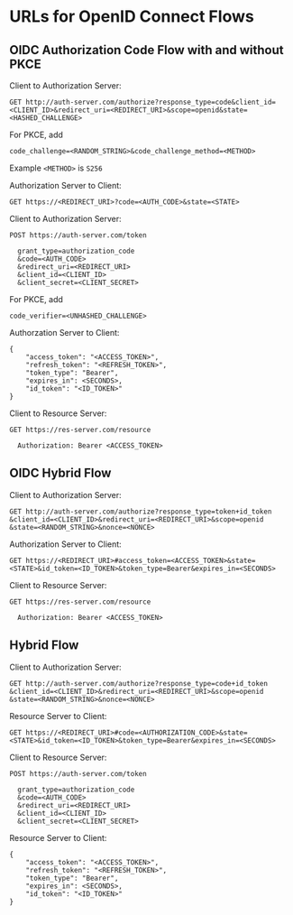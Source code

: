 # URLs for OpenID Connect Flows

## OIDC Authorization Code Flow with and without PKCE

Client to Authorization Server:
```
GET http://auth-server.com/authorize?response_type=code&client_id=<CLIENT_ID>&redirect_uri=<REDIRECT_URI>&scope=openid&state=<HASHED_CHALLENGE>
```

For PKCE, add
```
code_challenge=<RANDOM_STRING>&code_challenge_method=<METHOD>
```
Example `<METHOD>` is `S256`

Authorization Server to Client:
```
GET https://<REDIRECT_URI>?code=<AUTH_CODE>&state=<STATE>
```

Client to Authorization Server:
```
POST https://auth-server.com/token

  grant_type=authorization_code
  &code=<AUTH_CODE>
  &redirect_uri=<REDIRECT_URI>
  &client_id=<CLIENT_ID>
  &client_secret=<CLIENT_SECRET>
```

For PKCE, add
```
code_verifier=<UNHASHED_CHALLENGE>
```

Authorzation Server to Client:

```
{
    "access_token": "<ACCESS_TOKEN>", 
    "refresh_token": "<REFRESH_TOKEN>",  
    "token_type": "Bearer", 
    "expires_in": <SECONDS>, 
    "id_token": "<ID_TOKEN>"
}
```

Client to Resource Server:

```
GET https://res-server.com/resource

  Authorization: Bearer <ACCESS_TOKEN>
```

## OIDC Hybrid Flow

Client to Authorization Server:
```
GET http://auth-server.com/authorize?response_type=token+id_token
&client_id=<CLIENT_ID>&redirect_uri=<REDIRECT_URI>&scope=openid
&state=<RANDOM_STRING>&nonce=<NONCE>
```

Authorization Server to Client:
```
GET https://<REDIRECT_URI>#access_token=<ACCESS_TOKEN>&state=<STATE>&id_token=<ID_TOKEN>&token_type=Bearer&expires_in=<SECONDS>
```

Client to Resource Server:
```
GET https://res-server.com/resource 

  Authorization: Bearer <ACCESS_TOKEN>
```

## Hybrid Flow

Client to Authorization Server:
```
GET http://auth-server.com/authorize?response_type=code+id_token
&client_id=<CLIENT_ID>&redirect_uri=<REDIRECT_URI>&scope=openid
&state=<RANDOM_STRING>&nonce=<NONCE>
```

Resource Server to Client:
```
GET https://<REDIRECT_URI>#code=<AUTHORIZATION_CODE>&state=<STATE>&id_token=<ID_TOKEN>&token_type=Bearer&expires_in=<SECONDS>
```

Client to Resource Server:
```
POST https://auth-server.com/token

  grant_type=authorization_code
  &code=<AUTH_CODE>
  &redirect_uri=<REDIRECT_URI>
  &client_id=<CLIENT_ID>
  &client_secret=<CLIENT_SECRET>
```

Resource Server to Client:
```
{
    "access_token": "<ACCESS_TOKEN>", 
    "refresh_token": "<REFRESH_TOKEN>",
    "token_type": "Bearer", 
    "expires_in": <SECONDS>,
    "id_token": "<ID_TOKEN>"
}
```

